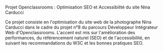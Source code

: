 Projet Openclassrooms : Optimisation SEO et Accessibilité du site Nina Carducci 

Ce projet consiste en l'optimisation du site web de la photographe Nina Carducci dans le cadre du projet n°8 du parcours Développeur Intégrateur Web d'Openclassrooms. 
L'accent est mis sur l'amélioration des performances, du référencement naturel (SEO) et de l'accessibilité, en suivant les recommandations du W3C et les bonnes pratiques SEO.

